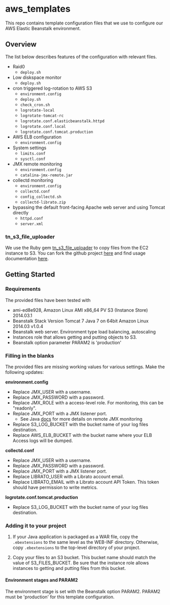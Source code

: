 aws_templates
=============

This repo contains template configuration files that we use to configure our AWS Elastic Beanstalk environment.

## Overview

The list below describes features of the configuration with relevant files.

* Raid0
  * ```deploy.sh```
* Low diskspace monitor
  * ```deploy.sh```
* cron triggered log-rotation to AWS S3
  * ```environment.config```
  * ```deploy.sh```
  * ```check_cron.sh```
  * ```logrotate-local```
  * ```logrotate-tomcat-rc```
  * ```logrotate.conf.elasticbeanstalk.httpd```
  * ```logrotate.conf.local```
  * ```logrotate.conf.tomcat.production```
* AWS ELB configuration
  * ```environment.config```
* System settings
  * ```limits.conf```
  * ```sysctl.conf```
* JMX remote monitoring 
  * ```environment.config```
  * ```catalina-jmx-remote.jar```
* collectd monitoring
  * ```environment.config```
  * ```collectd.conf```
  * ```config_collectd.sh```
  * ```collectd-librato.zip```
* bypassing the default front-facing Apache web server and using Tomcat directly
  * ```httpd.conf```
  * ```server.xml```

### tn_s3_file_uploader

We use the Ruby gem [tn_s3_file_uploader](https://rubygems.org/gems/tn_s3_file_uploader) to copy files from the EC2 instance to S3. 
You can fork the github project [here](https://github.com/ThinkNear/tn_s3_file_uploader) and find usage documentation [here](https://github.com/ThinkNear/tn_s3_file_uploader/wiki).

## Getting Started

### Requirements

The provided files have been tested with

* ami-ed8e928, Amazon Linux AMI x86_64 PV S3 (Instance Store) 2014.03.1 
* Beanstalk Stack Version Tomcat 7 Java 7 on 64bit Amazon Linux 2014.03 v1.0.4
* Beanstalk web server. Environment type load balancing, autoscaling
* Instances role that allows getting and putting objects to S3.
* Beanstalk option parameter PARAM2 is 'production'

### Filling in the blanks

The provided files are missing working values for various settings. Make the following updates:

**environment.config**

* Replace JMX_USER with a username.
* Replace JMX_PASSWORD with a password.
* Replace JMX_ROLE with a access-level role. For monitoring, this can be "readonly". 
* Replace JMX_PORT with a JMX listener port.
  * See Java [docs](http://docs.oracle.com/javase/7/docs/technotes/guides/management/agent.html#gdeuc) for more details on remote JMX monitoring
* Replace S3_LOG_BUCKET with the bucket name of your log files destination.
* Replace AWS_ELB_BUCKET with the bucket name where your ELB Access logs will be dumped.

**collectd.conf**

* Replace JMX_USER with a username.
* Replace JMX_PASSWORD with a password.
* Replace JMX_PORT with a JMX listener port.
* Replace LIBRATO_USER with a Librato account email.
* Replace LIBRATO_EMAIL with a Librato account API Token. This token should have permission to write metrics.

**logrotate.conf.tomcat.production**

* Replace S3_LOG_BUCKET with the bucket name of your log files destination.

### Adding it to your project

1. If your Java application is packaged as a WAR file, copy the ```.ebextensions``` to the same level as the WEB-INF directory. Otherwise, copy ```.ebextensions``` to the top-level directory of your project. 

2. Copy your files to an S3 bucket. This bucket name should match the value of S3_FILES_BUCKET. Be sure that the instance role allows instances to getting and putting files from this bucket.

#### Environment stages and PARAM2

The environment stage is set with the Beanstalk option PARAM2. 
PARAM2 must be 'production' for this template configuration.
